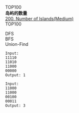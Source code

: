 TOP100  
**岛屿的数量**  
[200. Number of Islands(Medium)](https://leetcode.com/problems/number-of-islands/description/)  
TOP100  
  
  
DFS  
BFS  
Union-Find    

```
Input:
11110
11010
11000
00000
Output: 1

Input:
11000
11000
00100
00011
Output: 3
```